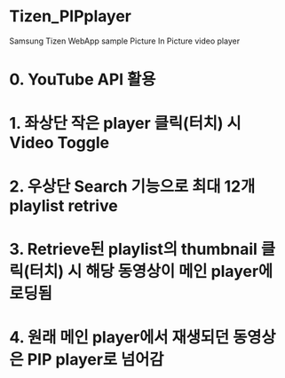 # Tizen_PIPplayer
Samsung Tizen WebApp sample
Picture In Picture video player

##
# 0. YouTube API 활용
# 1. 좌상단 작은 player 클릭(터치) 시 Video Toggle
# 2. 우상단 Search 기능으로 최대 12개 playlist retrive
# 3. Retrieve된 playlist의 thumbnail 클릭(터치) 시 해당 동영상이 메인 player에 로딩됨
# 4. 원래 메인 player에서 재생되던 동영상은 PIP player로 넘어감
##
